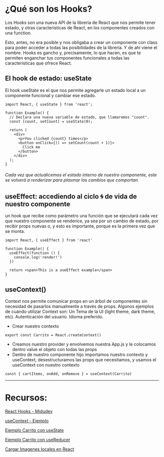 # ¿Qué son los Hooks?
Los Hooks son una nueva API de la librería de React que nos permite tener estado, y otras características de React, en los componentes creados con una function. 

Esto, antes, no era posible y nos obligaba a crear un componente con class para poder acceder a todas las posibilidades de la librería. Y de ahí viene el nombre. Hooks es gancho y, precisamente, lo que hacen, es que te permiten enganchar tus componentes funcionales a todas las características que ofrece React.

## El hook de estado: useState
El hook useState es el que nos permite agregarle un estado local a un componente funcional y cambiar ese estado.

```
import React, { useState } from 'react';

function Example() {
  // Declara una nueva variable de estado, que llamaremos "count".
  const [count, setCount] = useState(0);

  return (
    <div>
      <p>You clicked {count} times</p>
      <button onClick={() => setCount(count + 1)}>
        Click me
      </button>
    </div>
  );
}

```

###### Cada vez que actualicemos el estado interno de nuestro componente, este se volverá a renderizar para plasmar los cambios que comportan.

## useEffect: accediendo al ciclo 🌀 de vida de nuestro componente

un hook que recibe como parámetro una función que se ejecutará cada vez que nuestro componente se renderice, ya sea por un cambio de estado, por recibir props nuevas o, y esto es importante, porque es la primera vez que se monta.

```
import React, { useEffect } from 'react'

function Example() {
  useEffect(function () {
    console.log('render!')
  })
  
  return <span>This is a useEffect example</span>
}
```

## useContext()

Context nos permite comunicar props en un árbol de componentes sin necesidad de pasarlos manualmente a través de props.
Algunos ejemplos de cuándo utilizar Context son:
Un Tema de la UI (light theme, dark theme, etc).
Autenticación del usuario.
Idioma preferido.

- Crear nuestro contexto
```
export const Carrito = React.createContext()
```
- Creamos nuestro provider y envolvemos nuestra App.js y le colocamos dentro value el objeto con todas las props
- Dentro de nuestro componente hijo importamos nuestro contexto y useContext, desestructuramos las props que necesitamos, y usamos el useContext con nuestro contexto
```
const { cartItems, onAdd, onRemove } = useContext(Carrito)
```
---

# Recursos:

[React Hooks - Midudev](https://midu.dev/react-hooks-introduccion-saca-todo-el-potencial-sin-class/)

[useContext - Ejemplo](https://johnserrano.co/blog/introduccion-a-react-context-con-los-hooks-de-react)

[Ejemplo Carrito con useState](https://www.youtube.com/watch?v=AmIdY1Eb8tY)

[Ejemplo Carrito con useReducer](https://www.youtube.com/watch?v=nrC8sr3WsoM&t=1s)

[Cargar Imagenes locales en React](https://www.youtube.com/watch?v=ZwSwp8iRk2E)